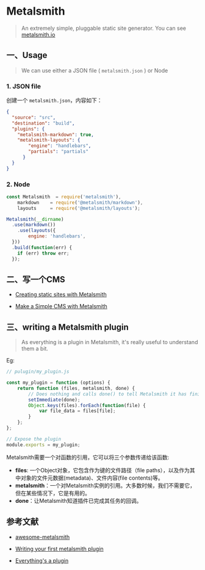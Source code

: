# Metalsmith

> An extremely simple, pluggable static site generator. You can see [metalsmith.io](https://metalsmith.io)

## 一、Usage

> We can use either a JSON file ( `metalsmith.json` ) or  Node

### 1. JSON file

创建一个 `metalsmith.json`，内容如下：

```json
{
  "source": "src",
  "destination": "build",
  "plugins": {
    "metalsmith-markdown": true,
    "metalsmith-layouts": {
        "engine": "handlebars",
        "partials": "partials"
      }
  }
}
```

### 2. Node

```js
const Metalsmith  = require('metalsmith'),
    markdown    = require('@metalsmith/markdown'),
    layouts     = require('@metalsmith/layouts');

Metalsmith(__dirname)
  .use(markdown())
	.use(layouts({
  		engine: 'handlebars',
  }))
  .build(function(err) {
    if (err) throw err;
  });
```



## 二、写一个CMS

* [Creating static sites with Metalsmith](https://www.petermorlion.com/creating-static-sites-with-metalsmith/)

* [Make a Simple CMS with Metalsmith](https://css-tricks.com/how-to-make-a-simple-cms-with-cloudflare-github-actions-and-metalsmith)



## 三、writing a Metalsmith plugin

> As everything is a plugin in Metalsmith, it's really useful to understand them a bit.

Eg:

```js
// pulugin/my_plugin.js

const my_plugin = function (options) {
    return function (files, metalsmith, done) {
        // Does nothing and calls done() to tell Metalsmith it has finished
        setImmediate(done);
        Object.keys(files).forEach(function(file) {
            var file_data = files[file];
        }    
    };
};

// Expose the plugin
module.exports = my_plugin;
```

Metalsmith需要一个对函数的引用，它可以将三个参数传递给该函数:

* **files**: 一个Object对象，它包含作为键的文件路径（file paths），以及作为其中对象的文件元数据(metadata)、文件内容(file contents)等。
* **metalsmith**：一个对Metalsmith实例的引用。大多数时候，我们不需要它，但在某些情况下，它是有用的。
* **done**：让Metalsmith知道插件已完成其任务的回调。





## 参考文献

* [awesome-metalsmith](https://github.com/metalsmith/awesome-metalsmith)

* [Writing your first metalsmith plugin](https://www.petermorlion.com/writing-your-first-metalsmith-plugin/)

* [Everything's a plugin](https://github.com/metalsmith/awesome-metalsmith/blob/master/tutorials/js/plugins.md)

